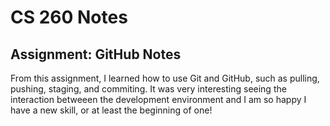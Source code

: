 # CS 260 Notes
## Assignment: GitHub Notes
From this assignment, I learned how to use Git and GitHub, such as pulling, pushing, staging, and commiting. It was very interesting seeing the interaction betweeen the development environment and I am so happy I have a new skill, or at least the beginning of one!
